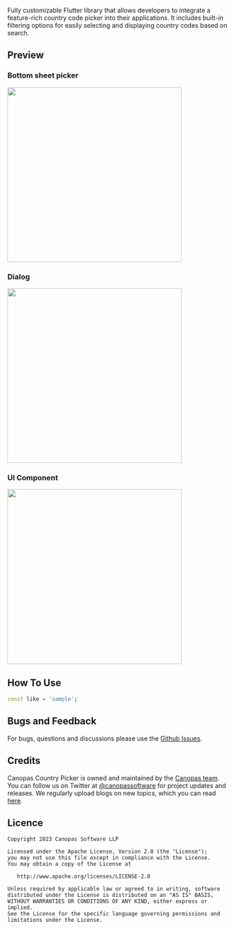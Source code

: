 Fully customizable Flutter library that allows developers to integrate a feature-rich country code picker 
into their applications. It includes built-in filtering options for easily selecting and displaying country 
codes based on search.

## Preview

### Bottom sheet picker
<img src="https://i.insider.com/5c7fe65a262898463972c6b3?width=1000&format=jpeg&auto=webp" width="393">

### Dialog
<img src="https://i.insider.com/5c7fe65a262898463972c6b3?width=1000&format=jpeg&auto=webp" width="393">

### UI Component
<img src="https://i.insider.com/5c7fe65a262898463972c6b3?width=1000&format=jpeg&auto=webp" width="393">


## How To Use
```dart
const like = 'sample';
```

## Bugs and Feedback
For bugs, questions and discussions please use the [Github Issues](#bugs-and-feedback).

## Credits
Canopas Country Picker is owned and maintained by the [Canopas team](https://canopas.com/).
You can follow us on Twitter at [@canopassoftware](https://twitter.com/canopassoftware) for project updates and releases.
We regularly upload blogs on new topics, which you can read [here](https://blog.canopas.com/).

## Licence
```
Copyright 2023 Canopas Software LLP

Licensed under the Apache License, Version 2.0 (the "License");
you may not use this file except in compliance with the License.
You may obtain a copy of the License at

   http://www.apache.org/licenses/LICENSE-2.0

Unless required by applicable law or agreed to in writing, software
distributed under the License is distributed on an "AS IS" BASIS,
WITHOUT WARRANTIES OR CONDITIONS OF ANY KIND, either express or implied.
See the License for the specific language governing permissions and
limitations under the License.
```
